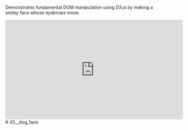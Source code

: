 Demonstrates fundamental DOM manipulation using D3.js by making a smiley face whose eyebrows move.

<iframe width="560" height="315" src="https://www.youtube.com/embed/-RQWC4I2I1s?rel=0" frameborder="0" allow="autoplay; encrypted-media" allowfullscreen></iframe># d3__dog_face
